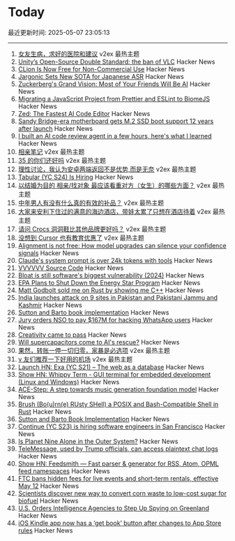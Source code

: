 # Today

最近更新时间: 2025-05-07 23:05:13

--- 
1. [女友生病，求好的医院和建议](https://www.v2ex.com/t/1130190) v2ex 最热主题
2. [Unity’s Open-Source Double Standard: the ban of VLC](https://mfkl.github.io/2024/01/10/unity-double-oss-standards.html) Hacker News
3. [CLion Is Now Free for Non-Commercial Use](https://blog.jetbrains.com/clion/2025/05/clion-is-now-free-for-non-commercial-use/) Hacker News
4. [Jargonic Sets New SOTA for Japanese ASR](https://aiola.ai/blog/jargonic-japanese-asr/) Hacker News
5. [Zuckerberg's Grand Vision: Most of Your Friends Will Be AI](https://www.wsj.com/tech/ai/mark-zuckerberg-ai-digital-future-0bb04de7) Hacker News
6. [Migrating a JavaScript Project from Prettier and ESLint to BiomeJS](https://blog.appsignal.com/2025/05/07/migrating-a-javascript-project-from-prettier-and-eslint-to-biomejs.html) Hacker News
7. [Zed: The Fastest AI Code Editor](https://zed.dev/blog/fastest-ai-code-editor) Hacker News
8. [Sandy Bridge-era motherboard gets M.2 SSD boot support 12 years after launch](https://www.tomshardware.com/pc-components/motherboards/sandy-bridge-era-motherboard-gains-m-2-ssd-boot-support-12-years-after-launch-first-new-bios-in-a-decade-for-decommissioned-motherboard) Hacker News
9. [I built an AI code review agent in a few hours, here's what I learned](https://www.sourcebot.dev/blog/review-agent-learnings) Hacker News
10. [相亲笔记](https://www.v2ex.com/t/1130158) v2ex 最热主题
11. [35 的你们还好吗](https://www.v2ex.com/t/1130136) v2ex 最热主题
12. [理性讨论，我认为安卓两端返回不是优势,而是无奈](https://www.v2ex.com/t/1130104) v2ex 最热主题
13. [Tabular (YC S24) Is Hiring](https://www.ycombinator.com/companies/tabular/jobs/7V7rXlS-founding-engineer) Hacker News
14. [以结婚为目的 相亲/找对象 最应该看重对方（女生）的哪些方面？](https://www.v2ex.com/t/1130091) v2ex 最热主题
15. [中年男人有没有什么真的有效的补品？](https://www.v2ex.com/t/1130052) v2ex 最热主题
16. [大家来安利下住过的满意的海边酒店，带娃太累了只想在酒店待着](https://www.v2ex.com/t/1130049) v2ex 最热主题
17. [请问 Crocs 洞洞鞋比其他品牌更好吗？](https://www.v2ex.com/t/1130040) v2ex 最热主题
18. [没想到 Cursor 也有教育优惠了](https://www.v2ex.com/t/1130037) v2ex 最热主题
19. [Alignment is not free: How model upgrades can silence your confidence signals](https://www.variance.co/post/alignment-is-not-free-how-a-model-silenced-our-confidence-signals) Hacker News
20. [Claude's system prompt is over 24k tokens with tools](https://github.com/asgeirtj/system_prompts_leaks/blob/main/claude.txt) Hacker News
21. [VVVVVV Source Code](https://github.com/TerryCavanagh/VVVVVV) Hacker News
22. [Bloat is still software's biggest vulnerability (2024)](https://spectrum.ieee.org/lean-software-development) Hacker News
23. [EPA Plans to Shut Down the Energy Star Program](https://www.nytimes.com/2025/05/06/climate/epa-energy-star-eliminated.html) Hacker News
24. [Matt Godbolt sold me on Rust by showing me C++](https://www.collabora.com/news-and-blog/blog/2025/05/06/matt-godbolt-sold-me-on-rust-by-showing-me-c-plus-plus/) Hacker News
25. [India launches attack on 9 sites in Pakistan and Pakistani Jammu and Kashmir](https://www.reuters.com/world/india/india-launches-attack-9-sites-pakistan-pakistan-occupied-jammu-kashmir-2025-05-06/) Hacker News
26. [Sutton and Barto book implementation](https://github.com/ivanbelenky/RL) Hacker News
27. [Jury orders NSO to pay $167M for hacking WhatsApp users](https://arstechnica.com/security/2025/05/jury-orders-nso-to-pay-167-million-for-hacking-whatsapp-users/) Hacker News
28. [Creativity came to pass](https://vale.rocks/posts/creativity-came-to-pass) Hacker News
29. [Will supercapacitors come to AI's rescue?](https://spectrum.ieee.org/supercapacitor-2671883490) Hacker News
30. [果然，转账一停一切归零，家暴是必选项](https://www.v2ex.com/t/1130054) v2ex 最热主题
31. [v 友们推荐一下好用的机场](https://www.v2ex.com/t/1130044) v2ex 最热主题
32. [Launch HN: Exa (YC S21) – The web as a database](https://news.ycombinator.com/item?id=43906841) Hacker News
33. [Show HN: Whippy Term - GUI terminal for embedded development (Linux and Windows)](https://whippyterm.com) Hacker News
34. [ACE-Step: A step towards music generation foundation model](https://github.com/ace-step/ACE-Step) Hacker News
35. [Brush (Bo(u)rn(e) RUsty SHell) a POSIX and Bash-Compatible Shell in Rust](https://github.com/reubeno/brush) Hacker News
36. [Sutton and Barto Book Implementation](https://github.com/ivanbelenky/RL) Hacker News
37. [Continue (YC S23) is hiring software engineers in San Francisco](https://www.ycombinator.com/companies/continue/jobs/smcxRnM-software-engineer) Hacker News
38. [Is Planet Nine Alone in the Outer System?](https://www.centauri-dreams.org/2025/05/06/is-planet-nine-alone-in-the-outer-system/) Hacker News
39. [TeleMessage, used by Trump officials, can access plaintext chat logs](https://micahflee.com/despite-misleading-marketing-israeli-company-telemessage-used-by-trump-officials-can-access-plaintext-chat-logs/) Hacker News
40. [Show HN: Feedsmith — Fast parser & generator for RSS, Atom, OPML feed namespaces](https://github.com/macieklamberski/feedsmith) Hacker News
41. [FTC bans hidden fees for live events and short-term rentals, effective May 12](https://techcrunch.com/2025/05/05/ftc-bans-hidden-fees-for-live-events-and-short-term-rentals-effective-may-12/) Hacker News
42. [Scientists discover new way to convert corn waste to low-cost sugar for biofuel](https://news.wsu.edu/press-release/2025/05/06/scientists-discover-a-new-way-to-convert-corn-waste-into-low-cost-sugar-for-biofuel/) Hacker News
43. [U.S. Orders Intelligence Agencies to Step Up Spying on Greenland](https://www.wsj.com/world/greenland-spying-us-intelligence-809c4ef2) Hacker News
44. [iOS Kindle app now has a ‘get book’ button after changes to App Store rules](https://www.theverge.com/news/661719/amazon-app-ios-apple-iphone-ipad-kindle-buy-books) Hacker News
